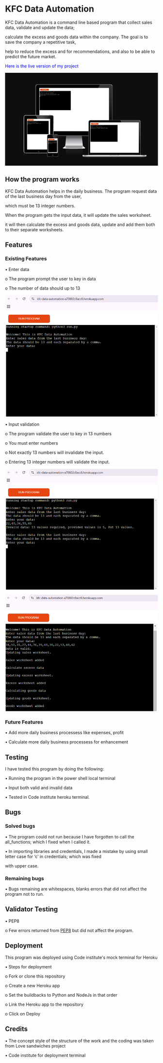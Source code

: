 # KFC Data Automation
KFC Data Automation is a command line based program that collect sales data, validate and update the data; 

calculate the excess and goods data within the company. The goal is to save the company a repetitive task,

help to reduce the excess and for recommendations, and also to be able to predict the future market.

<font color = 'blue'>Here is the live version of my project</font>

![Responsive image](<assets/images/kfc data-responsive image.png>)

## How the program works

KFC Data Automation helps in the daily business. The program request data of the last business day from the user, 

which must be 13 integer numbers.

When the program gets the input data, it will update the sales worksheet. 

it will then calculate the excess and goods data, update and add them both to their separate worksheets.

## Features

### Existing Features

•	Enter data

o	The program prompt the user to key in data

o	The number of data should up to 13

![input data](<assets/images/keyindata.png>)

•	Input validation

o	The program validate the user to key in 13 numbers

o	You must enter numbers

o	Not exactly 13 numbers will invalidate the input.

o	Entering 13 integer numbers will validate the input.

![invalid input numbers](<assets/images/invaliddata.png>)

![valid input numbers](<assets/images/validdata.png>)

### Future Features

•	Add more daily business processess like expenses, profit

•	Calculate more daily business processess for enhancement 

## Testing

I have tested this program by doing the following:

•	Running the program in the power shell local terminal

•	Input both valid and invalid data 

•	Tested in Code institute heroku terminal.

## Bugs

### Solved bugs

•	The program could not run because I have forgotten to call the all_functions; which I fixed when I called it.

•	In importing libraries and credentials, I made a mistake by using small letter case for ‘c’ in credentials; which was fixed 

with upper case.

### Remaining bugs

•	Bugs remaining are whitespaces, blanks errors that did not affect the program not to run.

## Validator Testing

•	PEP8

o	Few errors returned from [PEP8](https://pep8ci.herokuapp.com/) but did not affect the program.

## Deployment

This program was deployed using Code institute's mock terminal for Heroku

•	Steps for deployment

o	Fork or clone this repository

o	Create a new Heroku app

o	Set the buildbacks to Python and NodeJs in that order

o	Link the Heroku app to the repository

o	Click on Deploy

## Credits

•	The concept style of the structure of the work and the coding was taken from Love sandwiches project

•	Code institute for deployment terminal












